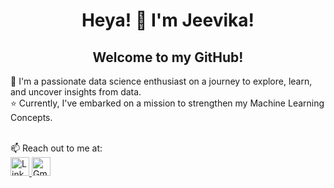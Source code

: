 <div align="center">
    <h1>Heya! 👋 I'm Jeevika!</h1>
    <h2>Welcome to my GitHub!</h2>
</div>

🌱 I'm a passionate data science enthusiast on a journey to explore, learn, and uncover insights from data.<br>
⭐️ Currently, I've embarked on a mission to strengthen my Machine Learning Concepts.


<br>
📫 Reach out to me at:<br>

  <a href="https://www.linkedin.com/in/jeevika2003sharma/" target="_blank">
     <img src="https://img.icons8.com/ios-filled/50/000000/linkedin.png" alt="LinkedIn" style="width:30px;"/>
   </a>
   <a href="mailto:jeevika2003sharma@gmail.com">
     <img src="https://img.icons8.com/ios-filled/50/000000/gmail.png" alt="Gmail" style="width:30px;"/>
   </a>
<!---
JeevikaSharma/JeevikaSharma is a ✨ special ✨ repository because its `README.md` (this file) appears on your GitHub profile.
You can click the Preview link to take a look at your changes.
--->
